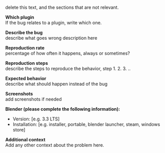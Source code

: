 delete this text, and the sections that are not relevant.

**Which plugin**  
If the bug relates to a plugin, write which one.

**Describe the bug**  
describe what goes wrong
description here

**Reproduction rate**  
percentage of how often it happens, always or sometimes?

**Reproduction steps**  
describe the steps to reproduce the behavior, step 1. 2. 3. ..

**Expected behavior**  
describe what should happen instead of the bug

**Screenshots**  
add screenshots if needed

**Blender (please complete the following information):**
 - Version: [e.g. 3.3 LTS]
 - Installation: [e.g. installer, portable, blender launcher, steam, windows store]

**Additional context**  
Add any other context about the problem here.
